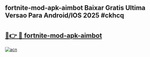 ## fortnite-mod-apk-aimbot Baixar Gratis Ultima Versao Para Android/IOS 2025 #ckhcq

# <h2><a href="https://ainizakaria.my?title=fortnite-mod-apk-aimbot&ref=20M">🔗👉 🔴 fortnite-mod-apk-aimbot</a></h2>

[![acn](https://github.com/user-attachments/assets/0f9c940e-d8b0-45ae-aac7-cd30a18b3e1c)](https://ainizakaria.my?title=fortnite-mod-apk-aimbot&ref=20M)

